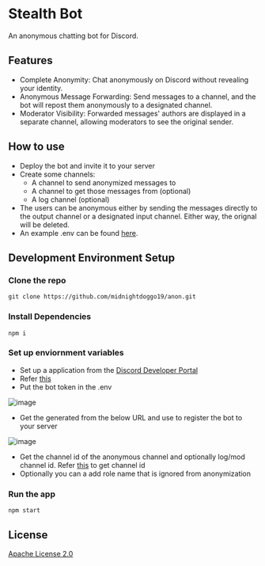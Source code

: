 # Stealth Bot

An anonymous chatting bot for Discord.

## Features
- Complete Anonymity: Chat anonymously on Discord without revealing your identity.
- Anonymous Message Forwarding: Send messages to a channel, and the bot will repost them anonymously to a designated channel.
- Moderator Visibility: Forwarded messages' authors are displayed in a separate channel, allowing moderators to see the original sender.

## How to use
- Deploy the bot and invite it to your server
- Create some channels:
    * A channel to send anonymized messages to
    * A channel to get those messages from (optional)
    * A log channel (optional)
- The users can be anonymous either by sending the messages directly to the output channel or a designated input channel. Either way, the orignal will be deleted.
- An example .env can be found [here](https://https://github.com/midnightdoggo19/anon/blob/main/.env.example).

## Development Environment Setup
### Clone the repo 
```
git clone https://github.com/midnightdoggo19/anon.git
```
### Install Dependencies
```
npm i
```

### Set up enviornment variables
- Set up a application from the [Discord Developer Portal](https://discord.com/developers/docs/game-sdk/applications)
- Refer [this](https://discordjs.guide/preparations/setting-up-a-bot-application.html)
- Put the bot token in the .env

![image](https://github.com/FiniteLoop-NMAMIT/stealth-bot/assets/91735807/035d9161-9de9-4c03-9085-e76bb04911eb)

- Get the generated from the below URL and use to register the bot to your server

![image](https://github.com/FiniteLoop-NMAMIT/stealth-bot/assets/91735807/1c734f9c-1c3f-471d-9dbe-a6789966152e)

- Get the channel id of the anonymous channel and optionally log/mod channel id. Refer [this](https://support.discord.com/hc/en-us/articles/206346498-Where-can-I-find-my-User-Server-Message-ID-) to get channel id
- Optionally you can a add role name that is ignored from anonymization

### Run the app
```
npm start
```

## License
[Apache License 2.0](https://choosealicense.com/licenses/apache-2.0/)
